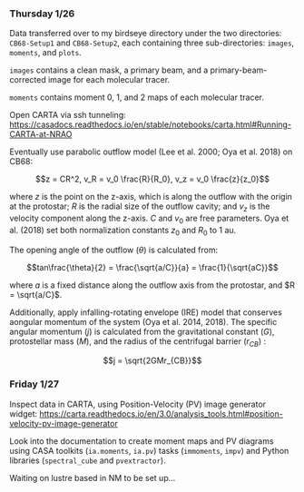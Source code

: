 ### Thursday 1/26

Data transferred over to my birdseye directory under the two directories: `CB68-Setup1` and `CB68-Setup2`, each containing three sub-directories: `images`, `moments`, and `plots`.

`images` contains a clean mask, a primary beam, and a primary-beam-corrected image for each molecular tracer. 

`moments` contains moment 0, 1, and 2 maps of each molecular tracer.

Open CARTA via ssh tunneling: https://casadocs.readthedocs.io/en/stable/notebooks/carta.html#Running-CARTA-at-NRAO

Eventually use parabolic outflow model (Lee et al. 2000; Oya et al. 2018) on CB68:

$$z = CR^2, v_R = v_0 \frac{R}{R_0}, v_z = v_0 \frac{z}{z_0}$$

where $z$ is the point on the z-axis, which is along the outflow with the origin at the protostar; $R$ is the radial size of the outflow cavity; and $v_z$ is the velocity component along the z-axis. $C$ and $v_0$ are free parameters. Oya et al. (2018) set both normalization constants $z_0$ and $R_0$ to 1 au.

The opening angle of the outflow $(\theta)$ is calculated from:

$$tan\frac{\theta}{2} = \frac{\sqrt{a/C}}{a} = \frac{1}{\sqrt{aC}}$$

where $a$ is a fixed distance along the outflow axis from the protostar, and $R = \sqrt{a/C}$.

Additionally, apply infalling-rotating envelope (IRE) model that conserves aongular momentum of the system (Oya et al. 2014, 2018). The specific angular momentum $(j)$ is calculated from the gravitational constant $(G)$, protostellar mass $(M)$, and the radius of the centrifugal barrier $(r_{CB})$ :

$$j = \sqrt{2GMr_{CB}}$$

### Friday 1/27

Inspect data in CARTA, using Position-Velocity (PV) image generator widget: https://carta.readthedocs.io/en/3.0/analysis_tools.html#position-velocity-pv-image-generator 

Look into the documentation to create moment maps and PV diagrams using CASA toolkits (`ia.moments`, `ia.pv`) tasks (`immoments`, `impv`) and Python libraries (`spectral_cube` and `pvextractor`).

Waiting on lustre based in NM to be set up... 
